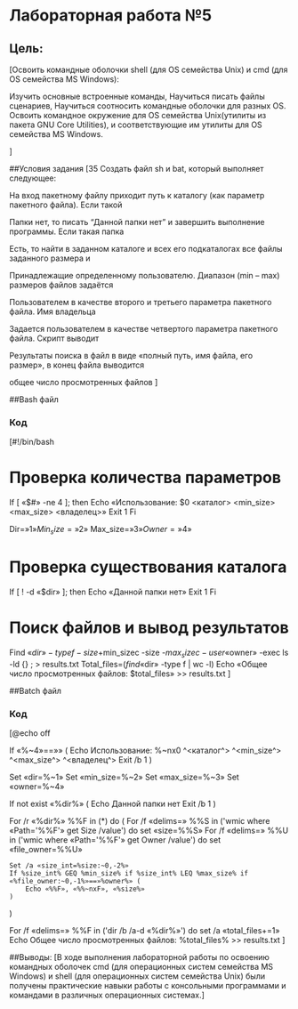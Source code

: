 # Лабораторная работа №5
## Цель:
[Освоить командные оболочки shell (для OS семейства Unix) и cmd (для OS семейства MS Windows):

Изучить основные встроенные команды,
Научиться писать файлы сценариев,
Научиться соотносить командные оболочки для разных OS.
Освоить командное окружение для OS семейства Unix(утилиты из пакета GNU Core Utilities), и соответствующие им утилиты для OS семейства MS Windows.


]



##Условия задания
[35 Создать файл sh и bat, который выполняет следующее:

На вход пакетному файлу приходит путь к каталогу (как параметр пакетного файла). Если такой

Папки нет, то писать “Данной папки нет” и завершить выполнение программы. Если такая папка

Есть, то найти в заданном каталоге и всех его подкаталогах все файлы заданного размера и

Принадлежащие определенному пользователю. Диапазон (min – max) размеров файлов задаётся

Пользователем в качестве второго и третьего параметра пакетного файла. Имя владельца

Задается пользователем в качестве четвертого параметра пакетного файла. Скрипт выводит

Результаты поиска в файл в виде «полный путь, имя файла, его размер», в конец файла выводится

общее число просмотренных файлов
]





##Bash файл
### Код
[#!/bin/bash

# Проверка количества параметров
If [ «$#» -ne 4 ]; then
    Echo «Использование: $0 <каталог> <min_size> <max_size> <владелец>»
    Exit 1
Fi

Dir=»$1»
Min_size=»$2»
Max_size=»$3»
Owner=»$4»

# Проверка существования каталога
If [ ! -d «$dir» ]; then
    Echo «Данной папки нет»
    Exit 1
Fi

# Поиск файлов и вывод результатов
Find «$dir» -type f -size +$min_sizec -size -$max_sizec -user «$owner» -exec ls -ld {} \; > results.txt
Total_files=$(find «$dir» -type f | wc -l)
Echo «Общее число просмотренных файлов: $total_files» >> results.txt
]





##Batch файл
### Код
[@echo off

If «%~4»==»» (
    Echo Использование: %~nx0 ^<каталог^> ^<min_size^> ^<max_size^> ^<владелец^>
    Exit /b 1
)

Set «dir=%~1»
Set «min_size=%~2»
Set «max_size=%~3»
Set «owner=%~4»

If not exist «%dir%» (
    Echo Данной папки нет
    Exit /b 1
)

For /r «%dir%» %%F in (*) do (
    For /f «delims=» %%S in ('wmic where «Path='%%F'» get Size /value') do set «size=%%S»
    For /f «delims=» %%U in ('wmic where «Path='%%F'» get Owner /value') do set «file_owner=%%U»

    Set /a «size_int=%size:~0,-2%»
    If %size_int% GEQ %min_size% if %size_int% LEQ %max_size% if «%file_owner:~0,-1%»==»%owner%» (
        Echo «%%F», «%%~nxF», «%size%»
    )
)

For /f «delims=» %%F in ('dir /b /a-d «%dir%»') do set /a «total_files+=1»
Echo Общее число просмотренных файлов: %total_files% >> results.txt
]




##Выводы:
[В ходе выполнения лабораторной работы по освоению командных 
оболочек cmd (для операционных систем семейства MS Windows) и shell 
(для операционных систем семейства Unix) были получены практические навыки 
работы с консольными программами и командами в различных операционных системах.]
